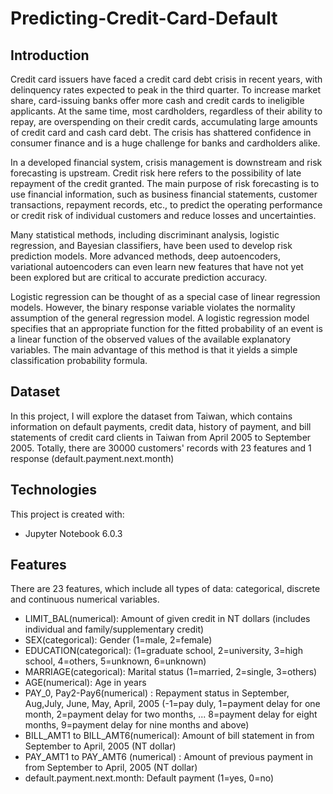 # Predicting-Credit-Card-Default

## Introduction
Credit card issuers have faced a credit card debt crisis in recent years, with delinquency rates expected to peak in the third quarter. To increase market share, card-issuing banks offer more cash and credit cards to ineligible applicants. At the same time, most cardholders, regardless of their ability to repay, are overspending on their credit cards, accumulating large amounts of credit card and cash card debt. The crisis has shattered confidence in consumer finance and is a huge challenge for banks and cardholders alike.

In a developed financial system, crisis management is downstream and risk forecasting is upstream. Credit risk here refers to the possibility of late repayment of the credit granted. The main purpose of risk forecasting is to use financial information, such as business financial statements, customer transactions, repayment records, etc., to predict the operating performance or credit risk of individual customers and reduce losses and uncertainties.

Many statistical methods, including discriminant analysis, logistic regression, and Bayesian classifiers, have been used to develop risk prediction models. More advanced methods, deep autoencoders, variational autoencoders can even learn new features that have not yet been explored but are critical to accurate prediction accuracy.

Logistic regression can be thought of as a special case of linear regression models. However, the binary response variable violates the normality assumption of the general regression model. A logistic regression model specifies that an appropriate function for the fitted probability of an event is a linear function of the observed values ​​of the available explanatory variables. The main advantage of this method is that it yields a simple classification probability formula.

## Dataset
In this project, I will explore the dataset from Taiwan, which contains information on default payments, credit data, history of payment, and bill statements of credit card clients in Taiwan from April 2005 to September 2005. Totally, there are 30000 customers' records with 23 features and 1 response (default.payment.next.month)

## Technologies
This project is created with:
* Jupyter Notebook 6.0.3

## Features
There are 23 features, which include all types of data: categorical, discrete and continuous numerical variables.  
* LIMIT_BAL(numerical): Amount of given credit in NT dollars (includes individual and family/supplementary credit)
* SEX(categorical): Gender (1=male, 2=female)
* EDUCATION(categorical): (1=graduate school, 2=university, 3=high school, 4=others, 5=unknown, 6=unknown)
* MARRIAGE(categorical): Marital status (1=married, 2=single, 3=others)
* AGE(numerical): Age in years
* PAY_0, Pay2-Pay6(numerical) : Repayment status in September, Aug,July, June, May, April, 2005 (-1=pay duly, 1=payment delay for one month, 2=payment delay for two months, ... 8=payment delay for eight months, 9=payment delay for nine months and above)
* BILL_AMT1 to BILL_AMT6(numerical): Amount of bill statement in from  September to April,  2005 (NT dollar)
* PAY_AMT1 to PAY_AMT6 (numerical) : Amount of previous payment  in from September to April, 2005 (NT dollar)
* default.payment.next.month: Default payment (1=yes, 0=no)
